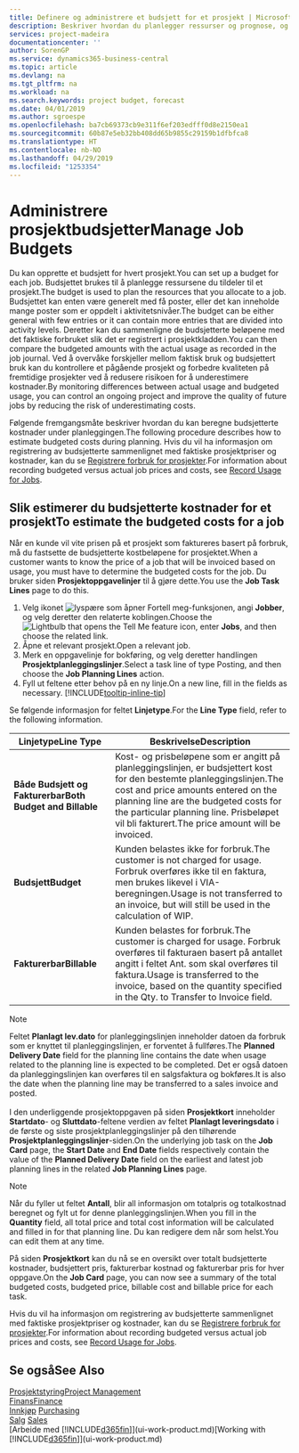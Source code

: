 ```yaml
---
title: Definere og administrere et budsjett for et prosjekt | Microsoft-dokumentasjon
description: Beskriver hvordan du planlegger ressurser og prognose, og styrer prosjektkostnader ved å definere et budsjett for hvert prosjekt.
services: project-madeira
documentationcenter: ''
author: SorenGP
ms.service: dynamics365-business-central
ms.topic: article
ms.devlang: na
ms.tgt_pltfrm: na
ms.workload: na
ms.search.keywords: project budget, forecast
ms.date: 04/01/2019
ms.author: sgroespe
ms.openlocfilehash: ba7cb69373cb9e311f6ef203edfff0d8e2150ea1
ms.sourcegitcommit: 60b87e5eb32bb408dd65b9855c29159b1dfbfca8
ms.translationtype: HT
ms.contentlocale: nb-NO
ms.lasthandoff: 04/29/2019
ms.locfileid: "1253354"
---
```

# <a name="manage-job-budgets"></a><span data-ttu-id="1bfde-103">Administrere prosjektbudsjetter</span><span class="sxs-lookup"><span data-stu-id="1bfde-103">Manage Job Budgets</span></span>
<span data-ttu-id="1bfde-104">Du kan opprette et budsjett for hvert prosjekt.</span><span class="sxs-lookup"><span data-stu-id="1bfde-104">You can set up a budget for each job.</span></span> <span data-ttu-id="1bfde-105">Budsjettet brukes til å planlegge ressursene du tildeler til et prosjekt.</span><span class="sxs-lookup"><span data-stu-id="1bfde-105">The budget is used to plan the resources that you allocate to a job.</span></span> <span data-ttu-id="1bfde-106">Budsjettet kan enten være generelt med få poster, eller det kan inneholde mange poster som er oppdelt i aktivitetsnivåer.</span><span class="sxs-lookup"><span data-stu-id="1bfde-106">The budget can be either general with few entries or it can contain more entries that are divided into activity levels.</span></span> <span data-ttu-id="1bfde-107">Deretter kan du sammenligne de budsjetterte beløpene med det faktiske forbruket slik det er registrert i prosjektkladden.</span><span class="sxs-lookup"><span data-stu-id="1bfde-107">You can then compare the budgeted amounts with the actual usage as recorded in the job journal.</span></span> <span data-ttu-id="1bfde-108">Ved å overvåke forskjeller mellom faktisk bruk og budsjettert bruk kan du kontrollere et pågående prosjekt og forbedre kvaliteten på fremtidige prosjekter ved å redusere risikoen for å underestimere kostnader.</span><span class="sxs-lookup"><span data-stu-id="1bfde-108">By monitoring differences between actual usage and budgeted usage, you can control an ongoing project and improve the quality of future jobs by reducing the risk of underestimating costs.</span></span>

<span data-ttu-id="1bfde-109">Følgende fremgangsmåte beskriver hvordan du kan beregne budsjetterte kostnader under planleggingen.</span><span class="sxs-lookup"><span data-stu-id="1bfde-109">The following procedure describes how to estimate budgeted costs during planning.</span></span> <span data-ttu-id="1bfde-110">Hvis du vil ha informasjon om registrering av budsjetterte sammenlignet med faktiske prosjektpriser og kostnader, kan du se [Registrere forbruk for prosjekter](projects-how-record-job-usage.md).</span><span class="sxs-lookup"><span data-stu-id="1bfde-110">For information about recording budgeted versus actual job prices and costs, see [Record Usage for Jobs](projects-how-record-job-usage.md).</span></span>  

## <a name="JobBudgetCosts"></a> <span data-ttu-id="1bfde-111">Slik estimerer du budsjetterte kostnader for et prosjekt</span><span class="sxs-lookup"><span data-stu-id="1bfde-111">To estimate the budgeted costs for a job</span></span>
<span data-ttu-id="1bfde-112">Når en kunde vil vite prisen på et prosjekt som faktureres basert på forbruk, må du fastsette de budsjetterte kostbeløpene for prosjektet.</span><span class="sxs-lookup"><span data-stu-id="1bfde-112">When a customer wants to know the price of a job that will be invoiced based on usage, you must have to determine the budgeted costs for the job.</span></span> <span data-ttu-id="1bfde-113">Du bruker siden **Prosjektoppgavelinjer** til å gjøre dette.</span><span class="sxs-lookup"><span data-stu-id="1bfde-113">You use the **Job Task Lines** page to do this.</span></span>

1. <span data-ttu-id="1bfde-114">Velg ikonet ![lyspære som åpner Fortell meg-funksjonen](media/ui-search/search_small.png "Fortell hva du vil gjøre"), angi **Jobber**, og velg deretter den relaterte koblingen.</span><span class="sxs-lookup"><span data-stu-id="1bfde-114">Choose the ![Lightbulb that opens the Tell Me feature](media/ui-search/search_small.png "Tell me what you want to do") icon, enter **Jobs**, and then choose the related link.</span></span>  
2. <span data-ttu-id="1bfde-115">Åpne et relevant prosjekt.</span><span class="sxs-lookup"><span data-stu-id="1bfde-115">Open a relevant job.</span></span>
3. <span data-ttu-id="1bfde-116">Merk en oppgavelinje for bokføring, og velg deretter handlingen **Prosjektplanleggingslinjer**.</span><span class="sxs-lookup"><span data-stu-id="1bfde-116">Select a task line of type Posting, and then choose the **Job Planning Lines** action.</span></span>
4. <span data-ttu-id="1bfde-117">Fyll ut feltene etter behov på en ny linje.</span><span class="sxs-lookup"><span data-stu-id="1bfde-117">On a new line, fill in the fields as necessary.</span></span> [!INCLUDE[tooltip-inline-tip](includes/tooltip-inline-tip_md.md)]   

<span data-ttu-id="1bfde-118">Se følgende informasjon for feltet **Linjetype**.</span><span class="sxs-lookup"><span data-stu-id="1bfde-118">For the **Line Type** field, refer to the following information.</span></span>  

| <span data-ttu-id="1bfde-119">Linjetype</span><span class="sxs-lookup"><span data-stu-id="1bfde-119">Line Type</span></span> | <span data-ttu-id="1bfde-120">Beskrivelse</span><span class="sxs-lookup"><span data-stu-id="1bfde-120">Description</span></span> |
| --- | --- |
| <span data-ttu-id="1bfde-121">**Både Budsjett og Fakturerbar**</span><span class="sxs-lookup"><span data-stu-id="1bfde-121">**Both Budget and Billable**</span></span> |<span data-ttu-id="1bfde-122">Kost- og prisbeløpene som er angitt på planleggingslinjen, er budsjettert kost for den bestemte planleggingslinjen.</span><span class="sxs-lookup"><span data-stu-id="1bfde-122">The cost and price amounts entered on the planning line are the budgeted costs for the particular planning line.</span></span> <span data-ttu-id="1bfde-123">Prisbeløpet vil bli fakturert.</span><span class="sxs-lookup"><span data-stu-id="1bfde-123">The price amount will be invoiced.</span></span> |
| <span data-ttu-id="1bfde-124">**Budsjett**</span><span class="sxs-lookup"><span data-stu-id="1bfde-124">**Budget**</span></span> |<span data-ttu-id="1bfde-125">Kunden belastes ikke for forbruk.</span><span class="sxs-lookup"><span data-stu-id="1bfde-125">The customer is not charged for usage.</span></span> <span data-ttu-id="1bfde-126">Forbruk overføres ikke til en faktura, men brukes likevel i VIA-beregningen.</span><span class="sxs-lookup"><span data-stu-id="1bfde-126">Usage is not transferred to an invoice, but will still be used in the calculation of WIP.</span></span> |
| <span data-ttu-id="1bfde-127">**Fakturerbar**</span><span class="sxs-lookup"><span data-stu-id="1bfde-127">**Billable**</span></span> |<span data-ttu-id="1bfde-128">Kunden belastes for forbruk.</span><span class="sxs-lookup"><span data-stu-id="1bfde-128">The customer is charged for usage.</span></span> <span data-ttu-id="1bfde-129">Forbruk overføres til fakturaen basert på antallet angitt i feltet Ant. som skal overføres til faktura.</span><span class="sxs-lookup"><span data-stu-id="1bfde-129">Usage is transferred to the invoice, based on the quantity specified in the Qty. to Transfer to Invoice field.</span></span> |

> [!NOTE]  
> <span data-ttu-id="1bfde-130">Feltet **Planlagt lev.dato** for planleggingslinjen inneholder datoen da forbruk som er knyttet til planleggingslinjen, er forventet å fullføres.</span><span class="sxs-lookup"><span data-stu-id="1bfde-130">The **Planned Delivery Date** field for the planning line contains the date when usage related to the planning line is expected to be completed.</span></span> <span data-ttu-id="1bfde-131">Det er også datoen da planleggingslinjen kan overføres til en salgsfaktura og bokføres.</span><span class="sxs-lookup"><span data-stu-id="1bfde-131">It is also the date when the planning line may be transferred to a sales invoice and posted.</span></span> <br /><br /> <span data-ttu-id="1bfde-132">I den underliggende prosjektoppgaven på siden **Prosjektkort** inneholder **Startdato**- og **Sluttdato**-feltene verdien av feltet **Planlagt leveringsdato** i de første og siste prosjektplanleggingslinjer på den tilhørende **Prosjektplanleggingslinjer**-siden.</span><span class="sxs-lookup"><span data-stu-id="1bfde-132">On the underlying job task on the **Job Card** page, the **Start Date** and **End Date** fields respectively contain the value of the **Planned Delivery Date** field on the earliest and latest job planning lines in the related **Job Planning Lines** page.</span></span>

> [!NOTE]  
>   <span data-ttu-id="1bfde-133">Når du fyller ut feltet **Antall**, blir all informasjon om totalpris og totalkostnad beregnet og fylt ut for denne planleggingslinjen.</span><span class="sxs-lookup"><span data-stu-id="1bfde-133">When you fill in the **Quantity** field, all total price and total cost information will be calculated and filled in for that planning line.</span></span> <span data-ttu-id="1bfde-134">Du kan redigere dem når som helst.</span><span class="sxs-lookup"><span data-stu-id="1bfde-134">You can edit them at any time.</span></span>

<span data-ttu-id="1bfde-135">På siden **Prosjektkort** kan du nå se en oversikt over totalt budsjetterte kostnader, budsjettert pris, fakturerbar kostnad og fakturerbar pris for hver oppgave.</span><span class="sxs-lookup"><span data-stu-id="1bfde-135">On the **Job Card** page, you can now see a summary of the total budgeted costs, budgeted price, billable cost and billable price for each task.</span></span>

<span data-ttu-id="1bfde-136">Hvis du vil ha informasjon om registrering av budsjetterte sammenlignet med faktiske prosjektpriser og kostnader, kan du se [Registrere forbruk for prosjekter](projects-how-record-job-usage.md).</span><span class="sxs-lookup"><span data-stu-id="1bfde-136">For information about recording budgeted versus actual job prices and costs, see [Record Usage for Jobs](projects-how-record-job-usage.md).</span></span>

## <a name="see-also"></a><span data-ttu-id="1bfde-137">Se også</span><span class="sxs-lookup"><span data-stu-id="1bfde-137">See Also</span></span>
[<span data-ttu-id="1bfde-138">Prosjektstyring</span><span class="sxs-lookup"><span data-stu-id="1bfde-138">Project Management</span></span>](projects-manage-projects.md)  
[<span data-ttu-id="1bfde-139">Finans</span><span class="sxs-lookup"><span data-stu-id="1bfde-139">Finance</span></span>](finance.md)  
<span data-ttu-id="1bfde-140">[Innkjøp](purchasing-manage-purchasing.md)       </span><span class="sxs-lookup"><span data-stu-id="1bfde-140">[Purchasing](purchasing-manage-purchasing.md)       </span></span>  
<span data-ttu-id="1bfde-141">[Salg](sales-manage-sales.md)    </span><span class="sxs-lookup"><span data-stu-id="1bfde-141">[Sales](sales-manage-sales.md)    </span></span>  
<span data-ttu-id="1bfde-142">[Arbeide med [!INCLUDE[d365fin](includes/d365fin_md.md)]](ui-work-product.md)</span><span class="sxs-lookup"><span data-stu-id="1bfde-142">[Working with [!INCLUDE[d365fin](includes/d365fin_md.md)]](ui-work-product.md)</span></span>  
